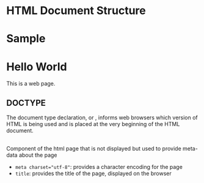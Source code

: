 # HTML Document Structure

# Sample

<!DOCTYPE html>
<html lang="en">
  <head>
    <meta charset="utf-8">
    <title>Hello World</title>
  </head>
  <body>
    <h1>Hello World</h1>
    <p>This is a web page.</p>
  </body>
</html>

## DOCTYPE

The document type declaration, or <!DOCTYPE html>, informs web browsers which version of HTML is being used and is placed at the very beginning of the HTML document. 

## <head>

Component of the html page that is not displayed but used to provide meta-data about the page

* `meta charset="utf-8"`: provides a character encoding for the page 
* `title`: provides the title of the page, displayed on the browser